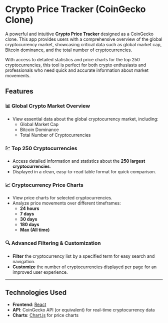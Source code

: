 # Crypto Price Tracker (CoinGecko Clone)

A powerful and intuitive **Crypto Price Tracker** designed as a CoinGecko clone. This app provides users with a comprehensive overview of the global cryptocurrency market, showcasing critical data such as global market cap, Bitcoin dominance, and the total number of cryptocurrencies. 

With access to detailed statistics and price charts for the top 250 cryptocurrencies, this tool is perfect for both crypto enthusiasts and professionals who need quick and accurate information about market movements.

## Features

### 📊 **Global Crypto Market Overview**
- View essential data about the global cryptocurrency market, including:
  - Global Market Cap
  - Bitcoin Dominance
  - Total Number of Cryptocurrencies

### 💹 **Top 250 Cryptocurrencies**
- Access detailed information and statistics about the **250 largest cryptocurrencies**.
- Displayed in a clean, easy-to-read table format for quick comparison.

### 📈 **Cryptocurrency Price Charts**
- View price charts for selected cryptocurrencies.
- Analyze price movements over different timeframes:
  - **24 hours**
  - **7 days**
  - **30 days**
  - **180 days**
  - **Max (All time)**

### 🔍 **Advanced Filtering & Customization**
- **Filter** the cryptocurrency list by a specified term for easy search and navigation.
- **Customize** the number of cryptocurrencies displayed per page for an improved user experience.

---

## Technologies Used
- **Frontend**: [React](https://reactjs.org/)
- **API**: CoinGecko API (or equivalent) for real-time cryptocurrency data
- **Charts**: [Chart.js](https://www.chartjs.org/) for price charts
